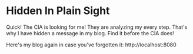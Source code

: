 # Hidden In Plain Sight
Quick! The CIA is looking for me! They are analyzing my every step. That's why I have hidden a message in my blog. Find it before the CIA does!

Here's my blog again in case you've forgotten it:
http://localhost:8080
